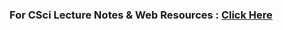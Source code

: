 ### For CSci Lecture Notes & Web Resources : [Click Here](https://drive.google.com/file/d/1D5KOG13Rrv4Hf4CQH1Fl1JkASwEkHRSl/view?usp=sharing)